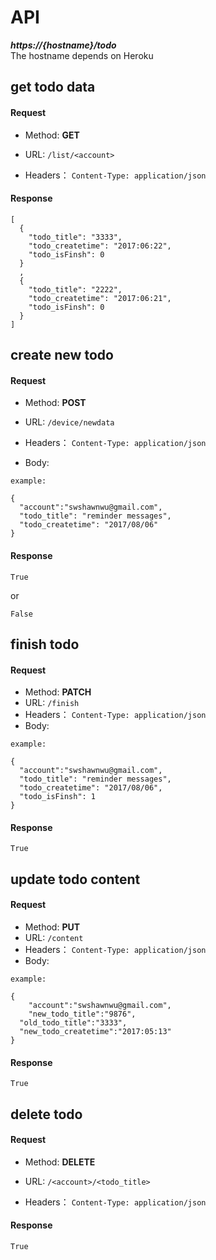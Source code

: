# API
__***https://{hostname}/todo***__ <br>
 The hostname depends on Heroku

## get todo data
#### Request
- Method: **GET**
- URL:  ```/list/<account>```
   
- Headers：
    ```Content-Type: application/json```

#### Response
```
[
  {
    "todo_title": "3333",
    "todo_createtime": "2017:06:22",
    "todo_isFinsh": 0
  }
  ,
  {
    "todo_title": "2222",
    "todo_createtime": "2017:06:21",
    "todo_isFinsh": 0
  }
]
```

## create new todo
#### Request
- Method: **POST**
- URL:  ```/device/newdata```
   
- Headers：
    ```Content-Type: application/json```
- Body:
```
example:

{
  "account":"swshawnwu@gmail.com",
  "todo_title": "reminder messages",
  "todo_createtime": "2017/08/06"
}
```
#### Response
```
True
```
or 
```
False
```

## finish todo
#### Request
- Method: **PATCH**
- URL:  ```/finish```
- Headers：
    ```Content-Type: application/json```
- Body:
```
example:

{
  "account":"swshawnwu@gmail.com",
  "todo_title": "reminder messages",
  "todo_createtime": "2017/08/06",
  "todo_isFinsh": 1
}
```
#### Response
```
True
```

## update todo content
#### Request
- Method: **PUT**
- URL:  ```/content```
- Headers：
    ```Content-Type: application/json```
- Body:
```
example:

{
	"account":"swshawnwu@gmail.com",
	"new_todo_title":"9876",
  "old_todo_title":"3333",
  "new_todo_createtime":"2017:05:13"
}
```
#### Response
```
True
```





## delete todo
#### Request
- Method: **DELETE**
- URL:  ```/<account>/<todo_title>```
   
- Headers：
    ```Content-Type: application/json```

#### Response
```
True
```
